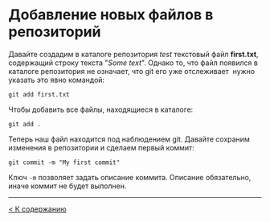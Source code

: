 # Добавление новых файлов в репозиторий

Давайте создадим в каталоге репозитория *test* текстовый файл **first.txt**, содержащий строку текста "*Some text*". Однако то, что файл появился в каталоге репозитория не означает, что git его уже отслеживает ­ нужно указать это явно командой: 
```
git add first.txt
```

Чтобы добавить все файлы, находящиеся в каталоге:
```
git add .
```

Теперь наш файл находится под наблюдением git. Давайте сохраним изменения в репозитории и сделаем первый коммит: 
```
git commit -­m "My first commit" 
```

Ключ `­-m` позволяет задать описание коммита. Описание обязательно, иначе коммит не будет выполнен.

--- 

[< К содержанию](./README.md)